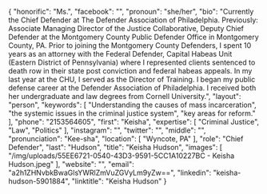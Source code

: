 {
  "honorific": "Ms.",
  "facebook": "",
  "pronoun": "she/her",
  "bio": "Currently the Chief Defender at The Defender Association of Philadelphia. Previously: Associate Managing Director of the Justice Collaborative, Deputy Chief Defender at the Montgomery County Public Defender Office in Montgomery County, PA. Prior to joining the Montgomery County Defenders, I spent 10 years as an attorney with the Federal Defender, Capital Habeas Unit (Eastern District of Pennsylvania) where I represented clients sentenced to death row in their state post conviction and federal habeas appeals. In my last year at the CHU, I served as the Director of Training. I began my public defense career at the Defender Association of Philadelphia. I received both her undergraduate and law degrees from Cornell University.",
  "layout": "person",
  "keywords": [
    "Understanding the causes of mass incarceration",
    "the systemic issues in the criminal justice system",
    "key areas for reform."
  ],
  "phone": "2153564605",
  "first": "Keisha",
  "expertise": [
    "Criminal Justice",
    "Law",
    "Politics"
  ],
  "instagram": "",
  "twitter": "",
  "middle": "",
  "pronunciation": "Kee-sha",
  "location": [
    "Wyncote, PA"
  ],
  "role": "Chief Defender",
  "last": "Hudson",
  "title": "Keisha Hudson",
  "images": [
    "/img/uploads/55EE6721-0540-43D3-9591-5CC1A10227BC - Keisha Hudson.jpeg"
  ],
  "website": "",
  "email": "a2h1ZHNvbkBwaGlsYWRlZmVuZGVyLm9yZw==",
  "linkedin": "keisha-hudson-5901884",
  "linktitle": "Keisha Hudson"
}